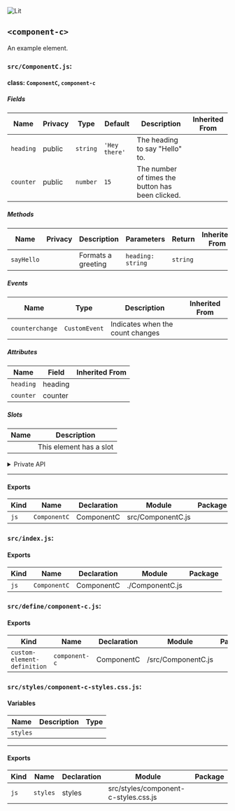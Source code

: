 ![Lit](https://img.shields.io/badge/lit-3.0.0-blue.svg)

## `<component-c>`
An example element.


### `src/ComponentC.js`:

#### class: `ComponentC`, `component-c`

##### Fields

| Name      | Privacy | Type     | Default       | Description                                      | Inherited From |
| --------- | ------- | -------- | ------------- | ------------------------------------------------ | -------------- |
| `heading` | public  | `string` | `'Hey there'` | The heading to say "Hello" to.                   |                |
| `counter` | public  | `number` | `15`          | The number of times the button has been clicked. |                |

##### Methods

| Name       | Privacy | Description        | Parameters        | Return   | Inherited From |
| ---------- | ------- | ------------------ | ----------------- | -------- | -------------- |
| `sayHello` |         | Formats a greeting | `heading: string` | `string` |                |

##### Events

| Name            | Type          | Description                      | Inherited From |
| --------------- | ------------- | -------------------------------- | -------------- |
| `counterchange` | `CustomEvent` | Indicates when the count changes |                |

##### Attributes

| Name      | Field   | Inherited From |
| --------- | ------- | -------------- |
| `heading` | heading |                |
| `counter` | counter |                |

##### Slots

| Name | Description             |
| ---- | ----------------------- |
|      | This element has a slot |

<details><summary>Private API</summary>

##### Methods

| Name       | Privacy | Description | Parameters | Return | Inherited From |
| ---------- | ------- | ----------- | ---------- | ------ | -------------- |
| `#onClick` | private |             |            |        |                |

</details>

<hr/>

#### Exports

| Kind | Name         | Declaration | Module            | Package |
| ---- | ------------ | ----------- | ----------------- | ------- |
| `js` | `ComponentC` | ComponentC  | src/ComponentC.js |         |

### `src/index.js`:

#### Exports

| Kind | Name         | Declaration | Module          | Package |
| ---- | ------------ | ----------- | --------------- | ------- |
| `js` | `ComponentC` | ComponentC  | ./ComponentC.js |         |

### `src/define/component-c.js`:

#### Exports

| Kind                        | Name          | Declaration | Module             | Package |
| --------------------------- | ------------- | ----------- | ------------------ | ------- |
| `custom-element-definition` | `component-c` | ComponentC  | /src/ComponentC.js |         |

### `src/styles/component-c-styles.css.js`:

#### Variables

| Name     | Description | Type |
| -------- | ----------- | ---- |
| `styles` |             |      |

<hr/>

#### Exports

| Kind | Name     | Declaration | Module                               | Package |
| ---- | -------- | ----------- | ------------------------------------ | ------- |
| `js` | `styles` | styles      | src/styles/component-c-styles.css.js |         |

